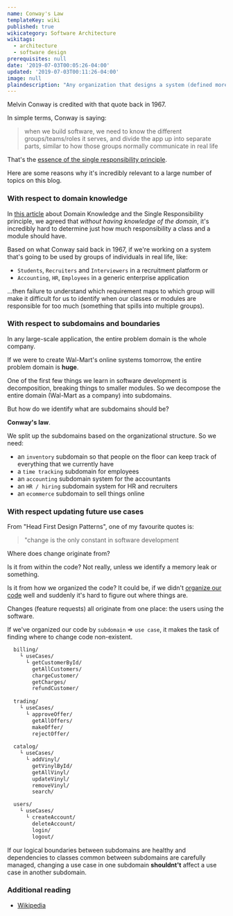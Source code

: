 ```yaml
---
name: Conway's Law
templateKey: wiki
published: true
wikicategory: Software Architecture
wikitags: 
  - architecture
  - software design
prerequisites: null
date: '2019-07-03T00:05:26-04:00'
updated: '2019-07-03T00:11:26-04:00'
image: null
plaindescription: "Any organization that designs a system (defined more broadly here than just information systems) will inevitably produce a design whose structure is a copy of the organization's communication structure."
---
```


<!-- Originally published here June 2019, with discussions on [Hackernews](https://news.ycombinator.com/item?id=19597359) and [Reddit](https://www.reddit.com/r/javascript/comments/baj49w/when_to_use_typescript_a_detailed_guide_through/). -->
<!-- 
--- -->

Melvin Conway is credited with that quote back in 1967.

In simple terms, Conway is saying:

> when we build software, we need to know the different groups/teams/roles it serves, and divide the app up  into separate parts, similar to how those groups normally communicate in real life

That's the [essence of the single responsibility principle](/articles/solid-principles/solid-typescript/). 

Here are some reasons why it's incredibly relevant to a large number of topics on this blog.

### With respect to domain knowledge

In [this article](/articles/solid-principles/single-responsibility/) about Domain Knowledge and the Single Responsibility principle, we agreed that _without having knowledge of the domain_, it's incredibly hard to determine just how much responsibility a class and a module should have.

Based on what Conway said back in 1967, if we're working on a system that's going to be used by groups of individuals in real life, like:

- `Students`, `Recruiters` and `Interviewers` in a recruitment platform or
- `Accounting`, `HR`, `Employees` in a generic enterprise application

...then failure to understand which requirement maps to which group will make it difficult for us to identify when our classes or modules are responsible for too much (something that spills into multiple groups).

### With respect to subdomains and boundaries

In any large-scale application, the entire problem domain is the whole company.

If we were to create Wal-Mart's online systems tomorrow, the entire problem domain is **huge**.

One of the first few things we learn in software development is decomposition, breaking things to smaller modules. So we decompose the entire domain (Wal-Mart as a company) into subdomains.

But how do we identify what are subdomains should be?

**Conway's law**.

We split up the subdomains based on the organizational structure. So we need:

- an `inventory` subdomain so that people on the floor can keep track of everything that we currently have
- a `time tracking` subdomain for employees 
- an `accounting` subdomain system for the accountants
- an `HR / hiring` subdomain system for HR and recruiters
- an `ecommerce` subdomain to sell things online

### With respect updating future use cases

From "Head First Design Patterns", one of my favourite quotes is:

> "change is the only constant in software development

Where does change originate from?

Is it from within the code? Not really, unless we identify a memory leak or something.

Is it from how we organized the code? It could be, if we didn't [organize our code](/articles/name-construct-structure/) well and suddenly it's hard to figure out where things are.

Changes (feature requests) all originate from one place: the users using the software.

If we've organized our code by `subdomain` => `use case`, it makes the task of finding where to change code non-existent.

```bash
  billing/
    └ useCases/
      └ getCustomerById/
        getAllCustomers/
        chargeCustomer/
        getCharges/
        refundCustomer/
        
  trading/
    └ useCases/
      └ approveOffer/
        getAllOffers/
        makeOffer/
        rejectOffer/
      
  catalog/
    └ useCases/
      └ addVinyl/
        getVinylById/
        getAllVinyl/
        updateVinyl/
        removeVinyl/
        search/

  users/
    └ useCases/
      └ createAccount/
        deleteAccount/
        login/
        logout/
```

If our logical boundaries between subdomains are healthy and dependencies to classes common between subdomains are carefully managed, changing a use case in one subdomain **shouldnt't** affect a use case in another subdomain.

### Additional reading
- [Wikipedia](https://en.wikipedia.org/wiki/Conway's_law)